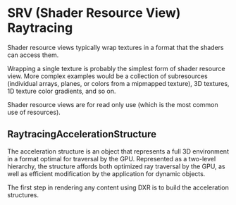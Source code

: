 # SRV (Shader Resource View) Raytracing

Shader resource views typically wrap textures in a format that the shaders can access them.

Wrapping a single texture is probably the simplest form of shader resource view. More complex examples would be a collection of subresources (individual arrays, planes, or colors from a mipmapped texture), 3D textures, 1D texture color gradients, and so on.

Shader resource views are for read only use (which is the most common use of resources).

## RaytracingAccelerationStructure

The acceleration structure is an object that represents a full 3D environment in a format optimal for traversal by the GPU.  Represented as a two-level hierarchy, the structure affords both optimized ray traversal by the GPU, as well as efficient modification by the application for dynamic objects.

The first step in rendering any content using DXR is to build the acceleration structures.
